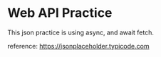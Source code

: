 # Web API Practice
This json practice is using async, and await fetch.

reference:
https://jsonplaceholder.typicode.com